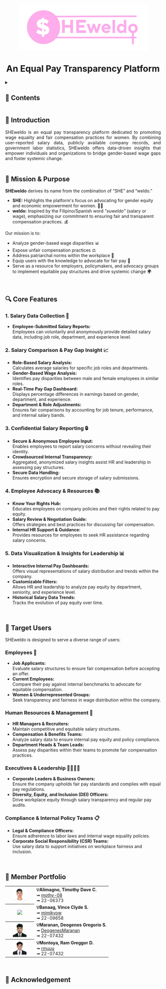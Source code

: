 <div align="center">
   <img src="https://github.com/mothy-08/SHEweldo/blob/main/static/SHEweldo.png" width="420" height="150">
   <h1>An Equal Pay Transparency Platform</h1>
</div>

<details>
<summary><h2>🔎 Contents</h2></summary>

- [Introduction](#introduction)
- [Mission and Purpose](#mission)
- [Core Features](#features)
- [Target Users](#users)
- [Member Portfolio](#members)
- [Acknowledgement](#ack)

</details>

### <a name="introduction"></a>
## 👧 Introduction
<div align="justify">
SHEweldo is an equal pay transparency platform dedicated to promoting wage equality and fair compensation practices for women. By combining user-reported salary data, publicly available company records, and government labor statistics, SHEweldo offers data-driven insights that empower individuals and organizations to bridge gender-based wage gaps and foster systemic change.
</div>
<br>

### <a name="mission"></a>
## 🎯 Mission & Purpose 

**SHEweldo** derives its name from the combination of “SHE” and “weldo.”  
- **SHE:** Highlights the platform's focus on advocating for gender equity and economic empowerment for women. 👩‍💼  
- **weldo:** Inspired by the Filipino/Spanish word *"suweldo"* (salary or wage), emphasizing our commitment to ensuring fair and transparent compensation practices. 💰

Our mission is to:
- Analyze gender-based wage disparities 📊
- Expose unfair compensation practices ⚖️
- Address patriarchal norms within the workplace 🏢
- Equip users with the knowledge to advocate for fair pay 💪
- Serve as a resource for employers, policymakers, and advocacy groups to implement equitable pay structures and drive systemic change 🌍
<br>

### <a name="features"></a>
## 🔍 Core Features 

### 1. Salary Data Collection 📝
- **Employee-Submitted Salary Reports:**  
  Employees can voluntarily and anonymously provide detailed salary data, including job role, department, and experience level.

### 2. Salary Comparison & Pay Gap Insight 📈
- **Role-Based Salary Analysis:**  
  Calculates average salaries for specific job roles and departments.
- **Gender-Based Wage Analysis:**  
  Identifies pay disparities between male and female employees in similar roles.
- **Real-Time Pay Gap Dashboard:**  
  Displays percentage differences in earnings based on gender, department, and experience.
- **Department & Role Adjustments:**  
  Ensures fair comparisons by accounting for job tenure, performance, and internal salary bands.

### 3. Confidential Salary Reporting 🔒
- **Secure & Anonymous Employee Input:**  
  Enables employees to report salary concerns without revealing their identity.
- **Crowdsourced Internal Transparency:**  
  Aggregated, anonymized salary insights assist HR and leadership in assessing pay structures.
- **Secure Data Handling:**  
  Ensures encryption and secure storage of salary submissions.

### 4. Employee Advocacy & Resources 📚
- **Know Your Rights Hub:**  
  Educates employees on company policies and their rights related to pay equity.
- **Salary Review & Negotiation Guide:**  
  Offers strategies and best practices for discussing fair compensation.
- **Internal HR Support & Guidance:**  
  Provides resources for employees to seek HR assistance regarding salary concerns.

### 5. Data Visualization & Insights for Leadership 📊
- **Interactive Internal Pay Dashboards:**  
  Offers visual representations of salary distribution and trends within the company.
- **Customizable Filters:**  
  Allows HR and leadership to analyze pay equity by department, seniority, and experience level.
- **Historical Salary Data Trends:**  
  Tracks the evolution of pay equity over time.

<br>

### <a name="users"></a>
## 👤 Target Users 

SHEweldo is designed to serve a diverse range of users:

### Employees 👥
- **Job Applicants:**  
  Evaluate salary structures to ensure fair compensation before accepting an offer.
- **Current Employees:**  
  Compare their pay against internal benchmarks to advocate for equitable compensation.
- **Women & Underrepresented Groups:**  
  Seek transparency and fairness in wage distribution within the company.

### Human Resources & Management 👔
- **HR Managers & Recruiters:**  
  Maintain competitive and equitable salary structures.
- **Compensation & Benefits Teams:**  
  Analyze salary data to ensure internal pay equity and policy compliance.
- **Department Heads & Team Leads:**  
  Assess pay disparities within their teams to promote fair compensation practices.

### Executives & Leadership 👩‍💼👨‍💼
- **Corporate Leaders & Business Owners:**  
  Ensure the company upholds fair pay standards and complies with equal pay regulations.
- **Diversity, Equity, and Inclusion (DEI) Officers:**  
  Drive workplace equity through salary transparency and regular pay audits.

### Compliance & Internal Policy Teams 📋
- **Legal & Compliance Officers:**  
  Ensure adherence to labor laws and internal wage equality policies.
- **Corporate Social Responsibility (CSR) Teams:**  
  Use salary data to support initiatives on workplace fairness and inclusion.

<br>

### <a name="members"></a>
## 🤝 Member Portfolio 

<div align="center">
<table style="width: 100%; table-layout: auto;">
  <tr>
    <th style="width: 80px; text-align: center;">
      <img src="https://github.com/mothy-08/SHEweldo/blob/main/static/Timothy.png" width="55%">
    </th>
    <td>
      <div align="left"><strong>💡Alimagno, Timothy Dave C.</strong><br>
        ➟ <a href="https://github.com/mothy-08">mothy-08</a><br>
        ➟ 22-06373<br>
      </div>
    </td>
  </tr>
  <tr>
    <th style="width: 80px; text-align: center;">
      <img src="https://i.ibb.co/MZMmvPN/Passport-Picture-1-removebg-preview.png" width="55%">
    </th>
    <td>
      <div align="left"><strong>💡Banaag, Vince Clyde S.</strong><br>
        ➟ <a href="https://github.com/mimikyow">mimikyow</a><br>
        ➟ 22-09658<br>
      </div>
    </td>
  </tr>
  <tr>
    <th style="width: 80px; text-align: center;">
      <img src="https://github.com/mothy-08/SHEweldo/blob/main/static/Deo.png" width="55%">
    </th>
    <td>
      <div align="left"><strong>💡Maranan, Deogenes Gregorio S.</strong><br>
        ➟ <a href="https://github.com/DeogenesMaranan">DeogenesMaranan</a><br>
        ➟ 22-07432<br>
      </div>
    </td>
  </tr>
  <tr>
    <th style="width: 80px; text-align: center;">
      <img src="https://github.com/mothy-08/SHEweldo/blob/main/static/Ram.png" width="55%">
    </th>
    <td>
      <div align="left"><strong>💡Montoya, Ram Greggor D.</strong><br>
        ➟ <a href="https://github.com/rmuuu">rmuuu</a><br>
        ➟ 22-07432<br>
      </div>
    </td>
  </tr>
</table>
</div>
<br>

### <a name="ack"></a>
## 🩷 Acknowledgement
